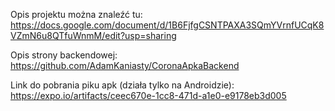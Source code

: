 Opis projektu można znaleźć tu:
https://docs.google.com/document/d/1B6FjfgCSNTPAXA3SQmYVrnfUCqK8VZmN6u8QTfuWnmM/edit?usp=sharing

Opis strony backendowej:
https://github.com/AdamKaniasty/CoronaApkaBackend

Link do pobrania piku apk (działa tylko na Androidzie):
https://expo.io/artifacts/ceec670e-1cc8-471d-a1e0-e9178eb3d005
